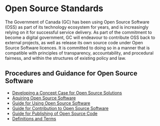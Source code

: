 # Open Source Standards

The Government of Canada (GC) has been using Open Source Software (OSS) as part of its technology ecosystem for years, and is increasingly relying on it for successful service delivery.
As part of the commitment to become a digital government, GC will endeavour to contribute OSS back to external projects, as well as release its own source code under Open Source Software licences.
It is committed to doing so in a manner that is compatible with principles of transparency, accountability, and procedural fairness, and within the structures of existing policy and law.

## Procedures and Guidance for Open Source Software

- [Developing a Concept Case for Open Source Solutions](guides/importance-of-concept-case.md)
- [Aquiring Open Source Software](guides/guide-for-acquisition.md)
- [Guide for Using Open Source Software](guides/using-open-source-software.md)
- [Guide for Contribution to Open Source Software](guides/contributing-to-open-source-software.md)
- [Guide for Publishing of Open Source Code](guides/publishing-open-source-code.md)
- [Definitions and Terms](guides/definitions.md)
